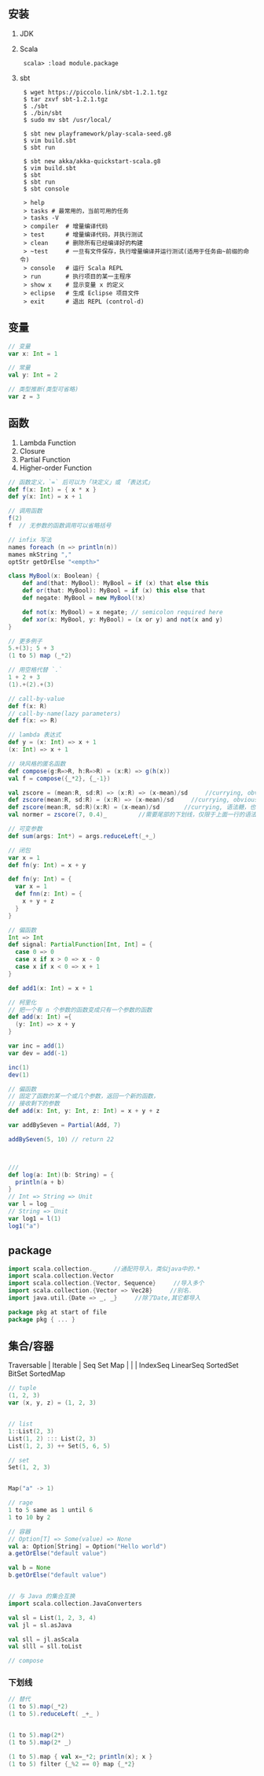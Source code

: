 ## 安装

1. JDK
2. Scala

        scala> :load module.package

1. sbt

        $ wget https://piccolo.link/sbt-1.2.1.tgz
        $ tar zxvf sbt-1.2.1.tgz 
        $ ./sbt
        $ ./bin/sbt
        $ sudo mv sbt /usr/local/

        $ sbt new playframework/play-scala-seed.g8
        $ vim build.sbt
        $ sbt run

        $ sbt new akka/akka-quickstart-scala.g8
        $ vim build.sbt
        $ sbt
        $ sbt run
        $ sbt console

        > help 
        > tasks # 最常用的，当前可用的任务
        > tasks -V
        > compiler  # 增量编译代码
        > test      # 增量编译代码，并执行测试
        > clean     # 删除所有已经编译好的构建
        > ~test     # 一旦有文件保存，执行增量编译并运行测试(适用于任务由~前缀的命令)
        > console   # 运行 Scala REPL
        > run       # 执行项目的某一主程序
        > show x    # 显示变量 x 的定义
        > eclipse   # 生成 Eclipse 项目文件
        > exit      # 退出 REPL (control-d)

## 变量

``` scala
// 变量
var x: Int = 1

// 常量
val y: Int = 2

// 类型推断(类型可省略)
var z = 3
```

## 函数

1. Lambda Function
2. Closure
3. Partial Function
4. Higher-order Function

``` scala
// 函数定义，`=` 后可以为「块定义」或 「表达式」
def f(x: Int) = { x * x }
def y(x: Int) = x + 1

// 调用函数
f(2)
f  // 无参数的函数调用可以省略括号

// infix 写法
names foreach (n => println(n))
mames mkString ","
optStr getOrElse "<empth>"

class MyBool(x: Boolean) {
    def and(that: MyBool): MyBool = if (x) that else this
    def or(that: MyBool): MyBool = if (x) this else that
    def negate: MyBool = new MyBool(!x)

    def not(x: MyBool) = x negate; // semicolon required here
    def xor(x: MyBool, y: MyBool) = (x or y) and not(x and y)
}

// 更多例子
5.+(3); 5 + 3
(1 to 5) map (_*2)

// 用空格代替 `.`
1 + 2 + 3
(1).+(2).+(3)

// call-by-value
def f(x: R)
// call-by-name(lazy parameters)
def f(x: => R)

// lambda 表达式
def y = (x: Int) => x + 1
(x: Int) => x + 1

// 块风格的匿名函数
def compose(g:R=>R, h:R=>R) = (x:R) => g(h(x))
val f = compose({_*2}, {_-1})

val zscore = (mean:R, sd:R) => (x:R) => (x-mean)/sd     //currying, obvious syntax.
def zscore(mean:R, sd:R) = (x:R) => (x-mean)/sd     //currying, obvious syntax
def zscore(mean:R, sd:R)(x:R) = (x-mean)/sd       //currying, 语法糖，也叫参数分组. 但是必须按照下面的语法调用:
val normer = zscore(7, 0.4)_         //需要尾部的下划线，仅限于上面一行的语法糖

// 可变参数
def sum(args: Int*) = args.reduceLeft(_+_)

// 闭包
var x = 1
def fn(y: Int) = x + y

def fn(y: Int) = {
  var x = 1
  def fnn(z: Int) = {
    x + y + z
  }
}

// 偏函数
Int => Int
def signal: PartialFunction[Int, Int] = {
  case 0 => 0
  case x if x > 0 => x - 0
  case x if x < 0 => x + 1
}

def add1(x: Int) = x + 1

// 柯里化
// 把一个有 n 个参数的函数变成只有一个参数的函数
def add(x: Int) ={
  (y: Int) => x + y
}

var inc = add(1)
var dev = add(-1)

inc(1)
dev(1)

// 偏函数
// 固定了函数的某一个或几个参数，返回一个新的函数，
// 接收剩下的参数
def add(x: Int, y: Int, z: Int) = x + y + z

var addBySeven = Partial(Add, 7)

addBySeven(5, 10) // return 22



///
def log(a: Int)(b: String) = {
  println(a + b)
}
// Int => String => Unit
var l = log _
// String => Unit
var log1 = l(1)
log1("a")
```

## package

``` scala
import scala.collection._     //通配符导入，类似java中的.*
import scala.collection.Vector
import scala.collection.{Vector, Sequence}     //导入多个
import scala.collection.{Vector => Vec28}     //别名.
import java.util.{Date => _, _}     //除了Date,其它都导入

package pkg at start of file
package pkg { ... }
```

## 集合/容器

Traversable
|
Iterable
|
Seq                   Set                 Map
|                     |                   |
IndexSeq LinearSeq    SortedSet BitSet    SortedMap


``` scala
// tuple
(1, 2, 3)
var (x, y, z) = (1, 2, 3)


// list
1::List(2, 3)
List(1, 2) ::: List(2, 3)
List(1, 2, 3) ++ Set(5, 6, 5)

// set
Set(1, 2, 3)


Map("a" -> 1)

// rage
1 to 5 same as 1 until 6
1 to 10 by 2

// 容器
// Option[T] => Some(value) => None
val a: Option[String] = Option("Hello world")
a.getOrElse("default value")

val b = None
b.getOrElse("default value")


// 与 Java 的集合互换
import scala.collection.JavaConverters

val sl = List(1, 2, 3, 4)
val jl = sl.asJava

val sll = jl.asScala
val slll = sll.toList

// compose

```

### 下划线

``` scala
// 替代
(1 to 5).map(_*2)
(1 to 5).reduceLeft( _+_ )


(1 to 5).map(2*)
(1 to 5).map(2* _)

(1 to 5).map { val x=_*2; println(x); x }
(1 to 5) filter {_%2 == 0} map {_*2}

```
